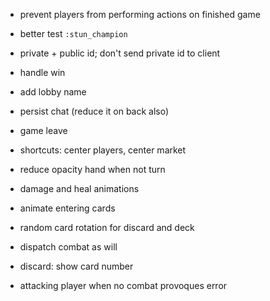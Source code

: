 * prevent players from performing actions on finished game
* better test `:stun_champion` 
* private + public id; don't send private id to client
* handle win
* add lobby name
* persist chat (reduce it on back also)
* game leave

* shortcuts: center players, center market
* reduce opacity hand when not turn
* damage and heal animations
* animate entering cards
* random card rotation for discard and deck
* dispatch combat as will
* discard: show card number
* attacking player when no combat provoques error
